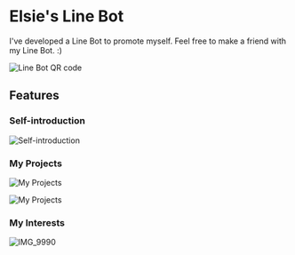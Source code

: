 # Elsie's Line Bot

I've developed a Line Bot to promote myself.
Feel free to make a friend with my Line Bot. :)

![Line Bot QR code](https://firebasestorage.googleapis.com/v0/b/elsie-linebot.appspot.com/o/754yxhsw.png?alt=media&token=22ae7893-6aaa-4f3a-8397-33a58da7a366)

## Features

### Self-introduction
![Self-introduction](https://firebasestorage.googleapis.com/v0/b/elsie-linebot.appspot.com/o/IMG_9987.PNG?alt=media&token=43b7d978-0732-4e41-b245-8ef772028f46)

### My Projects
![My Projects](https://firebasestorage.googleapis.com/v0/b/elsie-linebot.appspot.com/o/IMG_9988.PNG?alt=media&token=c24ae8aa-b5f8-4745-a55b-caef55acc47e)

![My Projects](https://firebasestorage.googleapis.com/v0/b/elsie-linebot.appspot.com/o/IMG_9989.PNG?alt=media&token=df909fa6-239d-41b9-80c7-4152170cee30)

### My Interests

![IMG_9990](https://user-images.githubusercontent.com/9403025/127450459-704a2602-64ac-4d56-9c49-f7683b877c4c.PNG)
